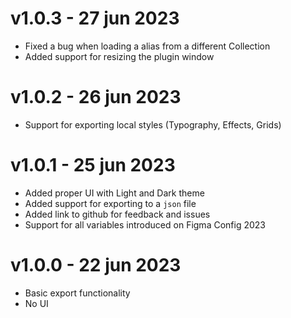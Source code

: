 # v1.0.3 - 27 jun 2023

- Fixed a bug when loading a alias from a different Collection
- Added support for resizing the plugin window

# v1.0.2 - 26 jun 2023

- Support for exporting local styles (Typography, Effects, Grids)

# v1.0.1 - 25 jun 2023

- Added proper UI with Light and Dark theme
- Added support for exporting to a `json` file
- Added link to github for feedback and issues
- Support for all variables introduced on Figma Config 2023

# v1.0.0 - 22 jun 2023

- Basic export functionality
- No UI